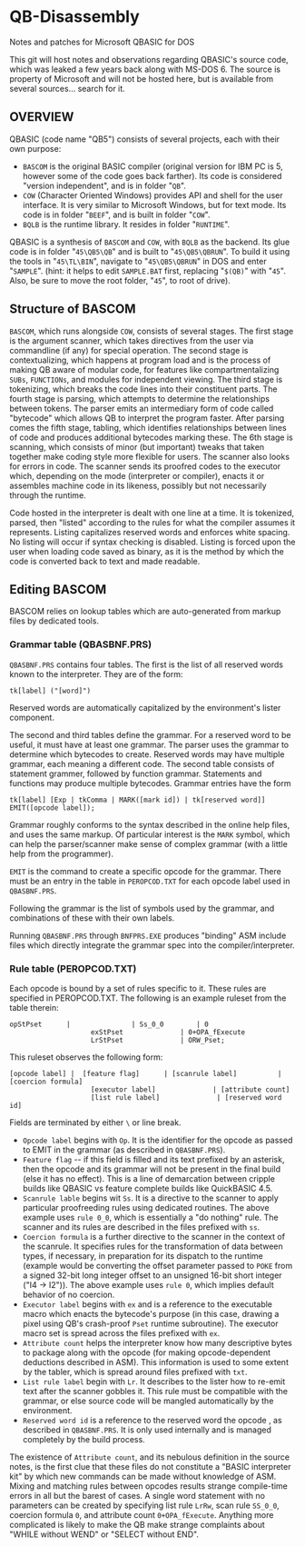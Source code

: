 # QB-Disassembly
Notes and patches for Microsoft QBASIC for DOS


This git will host notes and observations regarding QBASIC's source code, which was leaked a few years back along with MS-DOS 6. The source is property of Microsoft and will not be hosted here, but is available from several sources... search for it.


## OVERVIEW

QBASIC (code name "QB5") consists of several projects, each with their own purpose:
- `BASCOM` is the original BASIC compiler (original version for IBM PC is 5, however some of the code goes back farther). Its code is considered "version independent", and is in folder "`QB`".
- `COW` (Character Oriented Windows) provides API and shell for the user interface. It is very similar to Microsoft Windows, but for text mode. Its code is in folder "`BEEF`", and is built in folder "`COW`".
- `BQLB` is the runtime library. It resides in folder "`RUNTIME`".

QBASIC is a synthesis of `BASCOM` and `COW`, with `BQLB` as the backend. Its glue code is in folder "`45\QB5\QB`" and is built to "`45\QB5\QBRUN`". To build it using the tools in "`45\TL\BIN`", navigate to "`45\QB5\QBRUN`" in DOS and enter "`SAMPLE`". (hint: it helps to edit `SAMPLE.BAT` first, replacing "`$(QB)`" with "`45`". Also, be sure to move the root folder, "`45`", to root of drive).


## Structure of BASCOM

`BASCOM`, which runs alongside `COW`, consists of several stages. The first stage is the argument scanner, which takes directives from the user via commandline (if any) for special operation. The second stage is contextualizing, which happens at program load and is the process of making QB aware of modular code, for features like compartmentalizing `SUBs`, `FUNCTIONs`, and modules for independent viewing. The third stage is tokenizing, which breaks the code lines into their constituent parts. The fourth stage is parsing, which attempts to determine the relationships between tokens. The parser emits an intermediary form of code called "bytecode" which allows QB to interpret the program faster. After parsing comes the fifth stage, tabling, which identifies relationships between lines of code and produces additional bytecodes marking these. The 6th stage is scanning, which consists of minor (but important) tweaks that taken together make coding style more flexible for users. The scanner also looks for errors in code. The scanner sends its proofred codes to the executor which, depending on the mode (interpreter or compiler), enacts it or assembles machine code in its likeness, possibly but not necessarily through the runtime.

Code hosted in the interpreter is dealt with one line at a time. It is tokenized, parsed, then "listed" according to the rules for what the compiler assumes it represents. Listing capitalizes reserved words and enforces white spacing. No listing will occur if syntax checking is disabled. Listing is forced upon the user when loading code saved as binary, as it is the method by which the code is converted back to text and made readable.

## Editing BASCOM

BASCOM relies on lookup tables which are auto-generated from markup files by dedicated tools.

### Grammar table (QBASBNF.PRS)

`QBASBNF.PRS` contains four tables. The first is the list of all reserved words known to the interpreter. They are of the form:

`tk[label] ("[word]")`

Reserved words are automatically capitalized by the environment's lister component.

The second and third tables define the grammar. For a reserved word to be useful, it must have at least one grammar. The parser uses the grammar to determine which bytecodes to create. Reserved words may have multiple grammar, each meaning a different code. The second table consists of statement grammer, followed by function grammar. Statements and functions may produce multiple bytecodes. Grammar entries have the form

`tk[label] [Exp | tkComma | MARK([mark id]) | tk[reserved word]] EMIT([opcode label]);`

Grammar roughly conforms to the syntax described in the online help files, and uses the same markup. Of particular interest is the `MARK` symbol, which can help the parser/scanner make sense of complex grammar (with a little help from the programmer).

`EMIT` is the command to create a specific opcode for the grammar. There must be an entry in the table in `PEROPCOD.TXT` for each opcode label used in `QBASBNF.PRS`.

Following the grammar is the list of symbols used by the grammar, and combinations of these with their own labels.

Running `QBASBNF.PRS` through `BNFPRS.EXE` produces "binding" ASM include files which directly integrate the grammar spec into the compiler/interpreter.


### Rule table (PEROPCOD.TXT)

Each opcode is bound by a set of rules specific to it. These rules are specified in PEROPCOD.TXT. The following is an example ruleset
from the table therein:
```
opStPset	  |     		  | Ss_0_0	      | 0
                    exStPset              | 0+OPA_fExecute
                    LrStPset              | ORW_Pset;
```

This ruleset observes the following form:
```
[opcode label] |  [feature flag]  	  | [scanrule label]	      | [coercion formula] 
                    [executor label]              | [attribute count]
                    [list rule label]              | [reserved word id]
```

Fields are terminated by either `\` or line break.

* `Opcode label` begins with `Op`. It is the identifier for the opcode as passed to EMIT in the grammar (as described in `QBASBNF.PRS`).
* `Feature flag` -- if this field is filled and its text prefixed by an asterisk, then the opcode and its grammar will not be present in the final build (else it has no effect). This is a line of demarcation between cripple builds like QBASIC vs feature complete builds like QuickBASIC 4.5.
* `Scanrule lable` begins wit `Ss`. It is a directive to the scanner to apply particular proofreeding rules using dedicated routines. The above example uses `rule 0_0`, which is essentially a "do nothing" rule. The scanner and its rules are described in the files prefixed with `ss`.
* `Coercion formula` is a further directive to the scanner in the context of the scanrule. It specifies rules for the transformation of data between types, if necessary, in preparation for its dispatch to the runtime (example would be converting the offset parameter passed to `POKE` from a signed 32-bit long integer offset to an unsigned 16-bit short integer ("I4 -> I2")). The above example uses `rule 0`, which implies default behavior of no coercion.
* `Executor label` begins with `ex` and is a reference to the executable macro which enacts the bytecode's purpose (in this case, drawing a pixel using QB's crash-proof `Pset` runtime subroutine). The executor macro set is spread across the files prefixed with `ex`.
* `Attribute count` helps the interpreter know how many descriptive bytes to package along with the opcode (for making opcode-dependent deductions described in ASM). This information is used to some extent by the tabler, which is spread around files prefixed with `txt`.
* `List rule label` begin with `Lr`. It describes to the lister how to re-emit text after the scanner gobbles it. This rule must be compatible with the grammar, or else source code will be mangled automatically by the environment.
* `Reserved word id` is a reference to the reserved word the opcode , as described in `QBASBNF.PRS`. It is only used internally and is managed completely by the build process.

The existence of `Attribute count`, and its nebulous definition in the source notes, is the first clue that these files do not constitute a "BASIC interpreter kit" by which new commands can be made without knowledge of ASM. Mixing and matching rules between opcodes results strange compile-time errors in all but the barest of cases. A single word statement with no parameters can be created by specifying list rule `LrRw`, scan rule `SS_0_0`, coercion formula `0`, and attribute count `0+OPA_fExecute`. Anything more complicated is likely to make the QB make strange complaints about "WHILE without WEND" or "SELECT without END".
